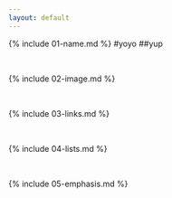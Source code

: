 ```yaml
---
layout: default
---
```


{% include 01-name.md %}
#yoyo
##yup

<br>

{% include 02-image.md %}

<br>

{% include 03-links.md %}

<br>

{% include 04-lists.md %}

<br>

{% include 05-emphasis.md %}